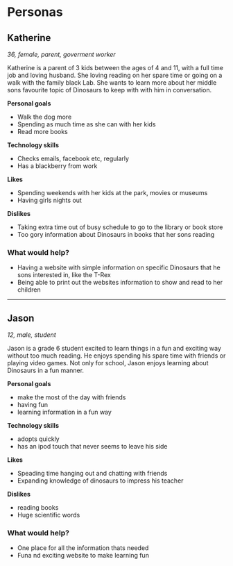 # Personas

## Katherine

*36, female, parent, goverment worker*

Katherine is a parent of 3 kids between the ages of 4 and 11, with a full time job and loving husband. She loving reading on her spare time or going on a walk with the family black Lab. She wants to learn more about her middle sons favourite topic of Dinosaurs to keep with with him in conversation.

**Personal goals**

- Walk the dog more
- Spending as much time as she can with her kids
- Read more books

**Technology skills**

- Checks emails, facebook etc, regularly
- Has a blackberry from work

**Likes**

- Spending weekends with her kids at the park, movies or museums  
- Having girls nights out

**Dislikes**

- Taking extra time out of busy schedule to go to the library or book store
- Too gory information about Dinosaurs in books that her sons reading

### What would help?

- Having a website with simple information on specific Dinosaurs that he sons interested in, like the T-Rex
- Being able to print out the websites information to show and read to her children

---

## Jason

*12, male, student*

Jason is a grade 6 student excited to learn things in a fun and exciting way without too much reading. He enjoys spending his spare time with friends or playing video games. Not only for school, Jason enjoys learning about Dinosaurs in a fun manner.

**Personal goals**

- make the most of the day with friends
- having fun
- learning information in a fun way

**Technology skills**

- adopts quickly
- has an ipod touch that never seems to leave his side

**Likes**

- Speading time hanging out and chatting with friends
- Expanding knowledge of dinosaurs to impress his teacher 

**Dislikes**

- reading books
- Huge scientific words

### What would help?

- One place for all the information thats needed
- Funa nd exciting website to make learning fun